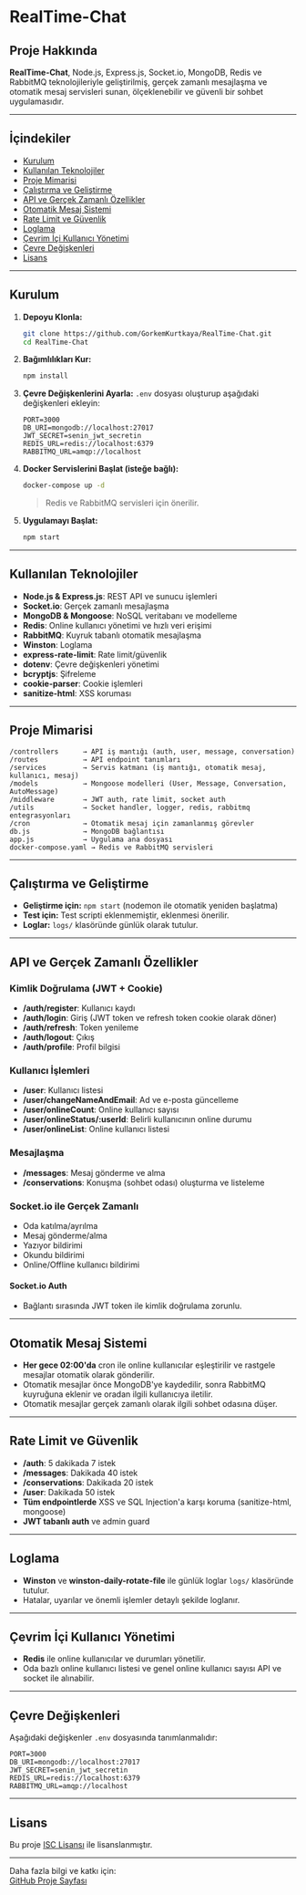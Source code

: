 # RealTime-Chat

## Proje Hakkında

**RealTime-Chat**, Node.js, Express.js, Socket.io, MongoDB, Redis ve RabbitMQ teknolojileriyle geliştirilmiş, gerçek zamanlı mesajlaşma ve otomatik mesaj servisleri sunan, ölçeklenebilir ve güvenli bir sohbet uygulamasıdır.

---

## İçindekiler

- [Kurulum](#kurulum)
- [Kullanılan Teknolojiler](#kullanılan-teknolojiler)
- [Proje Mimarisi](#proje-mimarisi)
- [Çalıştırma ve Geliştirme](#çalıştırma-ve-geliştirme)
- [API ve Gerçek Zamanlı Özellikler](#api-ve-gerçek-zamanlı-özellikler)
- [Otomatik Mesaj Sistemi](#otomatik-mesaj-sistemi)
- [Rate Limit ve Güvenlik](#rate-limit-ve-güvenlik)
- [Loglama](#loglama)
- [Çevrim İçi Kullanıcı Yönetimi](#çevrim-içi-kullanıcı-yönetimi)
- [Çevre Değişkenleri](#çevre-değişkenleri)
- [Lisans](#lisans)

---

## Kurulum

1. **Depoyu Klonla:**
   ```bash
   git clone https://github.com/GorkemKurtkaya/RealTime-Chat.git
   cd RealTime-Chat
   ```

2. **Bağımlılıkları Kur:**
   ```bash
   npm install
   ```

3. **Çevre Değişkenlerini Ayarla:**
   `.env` dosyası oluşturup aşağıdaki değişkenleri ekleyin:
   ```
   PORT=3000
   DB_URI=mongodb://localhost:27017
   JWT_SECRET=senin_jwt_secretin
   REDIS_URL=redis://localhost:6379
   RABBITMQ_URL=amqp://localhost
   ```

4. **Docker Servislerini Başlat (isteğe bağlı):**
   ```bash
   docker-compose up -d
   ```
   > Redis ve RabbitMQ servisleri için önerilir.

5. **Uygulamayı Başlat:**
   ```bash
   npm start
   ```

---

## Kullanılan Teknolojiler

- **Node.js & Express.js**: REST API ve sunucu işlemleri
- **Socket.io**: Gerçek zamanlı mesajlaşma
- **MongoDB & Mongoose**: NoSQL veritabanı ve modelleme
- **Redis**: Online kullanıcı yönetimi ve hızlı veri erişimi
- **RabbitMQ**: Kuyruk tabanlı otomatik mesajlaşma
- **Winston**: Loglama
- **express-rate-limit**: Rate limit/güvenlik
- **dotenv**: Çevre değişkenleri yönetimi
- **bcryptjs**: Şifreleme
- **cookie-parser**: Cookie işlemleri
- **sanitize-html**: XSS koruması

---

## Proje Mimarisi

```
/controllers      → API iş mantığı (auth, user, message, conversation)
/routes           → API endpoint tanımları
/services         → Servis katmanı (iş mantığı, otomatik mesaj, kullanıcı, mesaj)
/models           → Mongoose modelleri (User, Message, Conversation, AutoMessage)
/middleware       → JWT auth, rate limit, socket auth
/utils            → Socket handler, logger, redis, rabbitmq entegrasyonları
/cron             → Otomatik mesaj için zamanlanmış görevler
db.js             → MongoDB bağlantısı
app.js            → Uygulama ana dosyası
docker-compose.yaml → Redis ve RabbitMQ servisleri
```

---

## Çalıştırma ve Geliştirme

- **Geliştirme için:** `npm start` (nodemon ile otomatik yeniden başlatma)
- **Test için:** Test scripti eklenmemiştir, eklenmesi önerilir.
- **Loglar:** `logs/` klasöründe günlük olarak tutulur.

---

## API ve Gerçek Zamanlı Özellikler

### Kimlik Doğrulama (JWT + Cookie)

- **/auth/register**: Kullanıcı kaydı
- **/auth/login**: Giriş (JWT token ve refresh token cookie olarak döner)
- **/auth/refresh**: Token yenileme
- **/auth/logout**: Çıkış
- **/auth/profile**: Profil bilgisi

### Kullanıcı İşlemleri

- **/user**: Kullanıcı listesi
- **/user/changeNameAndEmail**: Ad ve e-posta güncelleme
- **/user/onlineCount**: Online kullanıcı sayısı
- **/user/onlineStatus/:userId**: Belirli kullanıcının online durumu
- **/user/onlineList**: Online kullanıcı listesi

### Mesajlaşma

- **/messages**: Mesaj gönderme ve alma
- **/conservations**: Konuşma (sohbet odası) oluşturma ve listeleme

### Socket.io ile Gerçek Zamanlı

- Oda katılma/ayrılma
- Mesaj gönderme/alma
- Yazıyor bildirimi
- Okundu bildirimi
- Online/Offline kullanıcı bildirimi

#### Socket.io Auth

- Bağlantı sırasında JWT token ile kimlik doğrulama zorunlu.

---

## Otomatik Mesaj Sistemi

- **Her gece 02:00'da** cron ile online kullanıcılar eşleştirilir ve rastgele mesajlar otomatik olarak gönderilir.
- Otomatik mesajlar önce MongoDB'ye kaydedilir, sonra RabbitMQ kuyruğuna eklenir ve oradan ilgili kullanıcıya iletilir.
- Otomatik mesajlar gerçek zamanlı olarak ilgili sohbet odasına düşer.

---

## Rate Limit ve Güvenlik

- **/auth**: 5 dakikada 7 istek
- **/messages**: Dakikada 40 istek
- **/conservations**: Dakikada 20 istek
- **/user**: Dakikada 50 istek
- **Tüm endpointlerde** XSS ve SQL Injection'a karşı koruma (sanitize-html, mongoose)
- **JWT tabanlı auth** ve admin guard

---

## Loglama

- **Winston** ve **winston-daily-rotate-file** ile günlük loglar `logs/` klasöründe tutulur.
- Hatalar, uyarılar ve önemli işlemler detaylı şekilde loglanır.

---

## Çevrim İçi Kullanıcı Yönetimi

- **Redis** ile online kullanıcılar ve durumları yönetilir.
- Oda bazlı online kullanıcı listesi ve genel online kullanıcı sayısı API ve socket ile alınabilir.

---

## Çevre Değişkenleri

Aşağıdaki değişkenler `.env` dosyasında tanımlanmalıdır:

```
PORT=3000
DB_URI=mongodb://localhost:27017
JWT_SECRET=senin_jwt_secretin
REDIS_URL=redis://localhost:6379
RABBITMQ_URL=amqp://localhost
```

---

## Lisans

Bu proje [ISC Lisansı](LICENSE) ile lisanslanmıştır.

---

Daha fazla bilgi ve katkı için:  
[GitHub Proje Sayfası](https://github.com/GorkemKurtkaya/RealTime-Chat)